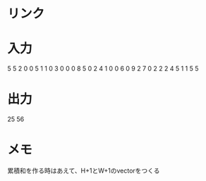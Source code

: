 # リンク

# 入力
5 5
2 0 0 5 1
1 0 3 0 0
0 8 5 0 2
4 1 0 0 6
0 9 2 7 0
2
2 2 4 5
1 1 5 5

# 出力
25
56

# メモ
累積和を作る時はあえて、H+1とW+1のvectorをつくる
